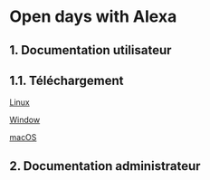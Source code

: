 # Open days with Alexa

## 1. Documentation utilisateur

## 1.1. Téléchargement

[Linux](https://github.com/utbm-ta70-p2022/open-days-with-alexa/releases/download/latest/open-days-with-alexa-latest.AppImage)

[Window](https://github.com/utbm-ta70-p2022/open-days-with-alexa/releases/download/latest/open-days-with-alexa-latest.exe)

[macOS](https://github.com/utbm-ta70-p2022/open-days-with-alexa/releases/download/latest/open-days-with-alexa-latest.dmg)



## 2. Documentation administrateur

